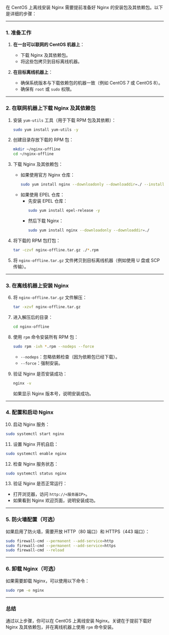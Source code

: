 在 CentOS 上离线安装 Nginx 需要提前准备好 Nginx 的安装包及其依赖包。以下是详细的步骤：

---

### **1. 准备工作**
1. **在一台可以联网的 CentOS 机器上**：
   - 下载 Nginx 及其依赖包。
   - 将这些包拷贝到目标离线机器。

2. **在目标离线机器上**：
   - 确保系统版本与下载依赖包的机器一致（例如 CentOS 7 或 CentOS 8）。
   - 确保有 `root` 或 `sudo` 权限。

---

### **2. 在联网机器上下载 Nginx 及其依赖包**
1. 安装 `yum-utils` 工具（用于下载 RPM 包及其依赖）：
   ```bash
   sudo yum install yum-utils -y
   ```

2. 创建目录存放下载的 RPM 包：
   ```bash
   mkdir ~/nginx-offline
   cd ~/nginx-offline
   ```

3. 下载 Nginx 及其依赖包：
   - 如果使用官方 Nginx 仓库：
     ```bash
     sudo yum install nginx --downloadonly --downloaddir=./ --installroot=/tmp/nginx-installroot
     ```
   - 如果使用 EPEL 仓库：
     - 先安装 EPEL 仓库：
       ```bash
       sudo yum install epel-release -y
       ```
     - 然后下载 Nginx：
       ```bash
       sudo yum install nginx --downloadonly --downloaddir=./
       ```

4. 将下载的 RPM 包打包：
   ```bash
   tar -czvf nginx-offline.tar.gz ./*.rpm
   ```

5. 将 `nginx-offline.tar.gz` 文件拷贝到目标离线机器（例如使用 U 盘或 SCP 传输）。

---

### **3. 在离线机器上安装 Nginx**
6. 将 `nginx-offline.tar.gz` 文件解压：
   ```bash
   tar -xzvf nginx-offline.tar.gz
   ```

7. 进入解压后的目录：
   ```bash
   cd nginx-offline
   ```

8. 使用 `rpm` 命令安装所有 RPM 包：
   ```bash
   sudo rpm -ivh *.rpm --nodeps --force
   ```
   - `--nodeps`：忽略依赖检查（因为依赖包已经下载）。
   - `--force`：强制安装。

9. 验证 Nginx 是否安装成功：
   ```bash
   nginx -v
   ```
   如果显示 Nginx 版本号，说明安装成功。

---

### **4. 配置和启动 Nginx**
10. 启动 Nginx 服务：
   ```bash
   sudo systemctl start nginx
   ```

11. 设置 Nginx 开机自启：
   ```bash
   sudo systemctl enable nginx
   ```

12. 检查 Nginx 服务状态：
   ```bash
   sudo systemctl status nginx
   ```

13. 验证 Nginx 是否正常运行：
   - 打开浏览器，访问 `http://<服务器IP>`。
   - 如果看到 Nginx 欢迎页面，说明安装成功。

---

### **5. 防火墙配置（可选）**
如果启用了防火墙，需要开放 HTTP（80 端口）和 HTTPS（443 端口）：
```bash
sudo firewall-cmd --permanent --add-service=http
sudo firewall-cmd --permanent --add-service=https
sudo firewall-cmd --reload
```

---

### **6. 卸载 Nginx（可选）**
如果需要卸载 Nginx，可以使用以下命令：
```bash
sudo rpm -e nginx
```

---

### **总结**
通过以上步骤，你可以在 CentOS 上离线安装 Nginx。关键在于提前下载好 Nginx 及其依赖包，并在离线机器上使用 `rpm` 命令安装。